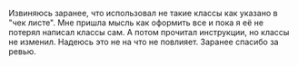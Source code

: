 Извиняюсь заранее, что использовал не такие классы как указано в "чек листе". Мне пришла мысль как оформить все и пока я её не потерял написал классы сам. А потом прочитал инструкции, но классы не изменил. Надеюсь это не на что не повлияет. Заранее спасибо за ревью.
